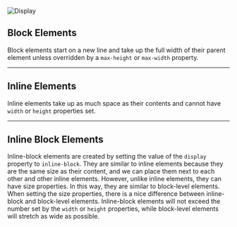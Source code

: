 ![Display](https://codeinstitute.s3.amazonaws.com/CSSEssentials/display%202.png)

## Block Elements

Block elements start on a new line and take up the full width of their parent element unless overridden by a `max-height` or `max-width` property.

---

## Inline Elements

Inline elements take up as much space as their contents and cannot have `width` or `height` properties set.

---

## Inline Block Elements

Inline-block elements are created by setting the value of the `display` property to `inline-block`. They are similar to inline elements because they are the same size as their content, and we can place them next to each other and other inline elements. However, unlike inline elements, they can have size properties. In this way, they are similar to block-level elements. When setting the size properties, there is a nice difference between inline-block and block-level elements. Inline-block elements will not exceed the number set by the `width` or `height` properties, while block-level elements will stretch as wide as possible.